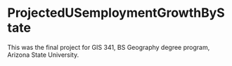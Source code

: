 # ProjectedUSemploymentGrowthByState
This was the final project for GIS 341, BS Geography degree program, Arizona State University. 
